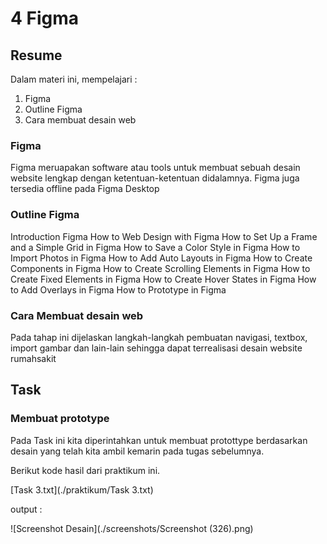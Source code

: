 # 4 Figma

## Resume
Dalam materi ini, mempelajari :
1. Figma
2. Outline Figma
4. Cara membuat desain web

### Figma
Figma meruapakan software atau tools untuk membuat sebuah desain website lengkap dengan ketentuan-ketentuan didalamnya. Figma juga tersedia offline pada Figma Desktop

### Outline Figma
Introduction Figma
How to Web Design with Figma
How to Set Up a Frame and a Simple Grid in Figma
How to Save a Color Style in Figma
How to Import Photos in Figma
How to Add Auto Layouts in Figma
How to Create Components in Figma
How to Create Scrolling Elements in Figma
How to Create Fixed Elements in Figma
How to Create Hover States in Figma
How to Add Overlays in Figma
How to Prototype in Figma

### Cara Membuat desain web
Pada tahap ini dijelaskan langkah-langkah pembuatan navigasi, textbox, import gambar dan lain-lain sehingga dapat terrealisasi desain website rumahsakit

## Task
### Membuat prototype
Pada Task ini kita diperintahkan untuk membuat protottype berdasarkan desain yang telah kita ambil kemarin pada tugas sebelumnya.

Berikut kode hasil dari praktikum ini.

[Task 3.txt](./praktikum/Task 3.txt)

output :

![Screenshot Desain](./screenshots/Screenshot (326).png)
